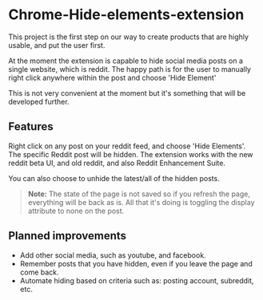 # Chrome-Hide-elements-extension

This project is the first step on our way to create products that are highly usable, and put the user first.

At the moment the extension is capable to hide social media posts on a single website, which is reddit.
The happy path is for the user to manually right click anywhere within the post and choose 'Hide Element'

This is not very convenient at the moment but it's something that will be developed further.

## Features

Right click on any post on your reddit feed, and choose 'Hide Elements'. The specific Reddit post will be hidden.
The extension works with the new reddit beta UI, and old reddit, and also Reddit Enhancement Suite.

You can also choose to unhide the latest/all of the hidden posts.

> **Note:** The state of the page is not saved so if you refresh the page, everything will be back as is. All that it's doing is toggling the display attribute to none on the post.

## Planned improvements

- Add other social media, such as youtube, and facebook.
- Remember posts that you have hidden, even if you leave the page and come back.
- Automate hiding based on criteria such as: posting account, subreddit, etc.
